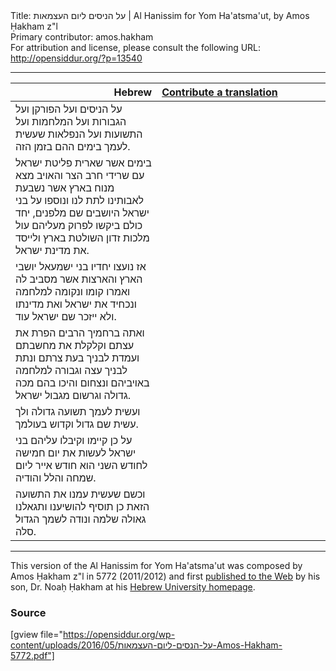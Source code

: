 <html>
<head></head>
<body>
Title: על הניסים ליום העצמאות | Al Hanissim for Yom Ha'atsma'ut, by Amos Ḥakham z"l<br />
Primary contributor: amos.hakham<br />
For attribution and license, please consult the following URL: <a href="http://opensiddur.org/?p=13540">http://opensiddur.org/?p=13540</a>
<p />
<hr />

<table style="margin-left: auto;margin-right: auto;" class="draggable">
<thead><tr><th id="x" style="text-align: right;">Hebrew</th><th style="text-align: left;"><a href="/contributing/upload/">Contribute a translation</a></th></tr></thead>
<tbody>
<tr><td style="vertical-align:top;" width="46%">
<div class="liturgy"><span lang="he">
על הניסים ועל הפורקן ועל הגבורות ועל המלחמות ועל התשועות ועל הנפלאות שעשית לעמך בימים ההם בזמן הזה. 
</span></div></td>
 
<td style="vertical-align:top;" width="53%">
<div class="english">

</div></td></tr>


<tr><td style="vertical-align:top;" width="46%">
<div class="liturgy"><span lang="he">
בימים אשר שארית פליטת ישראל עם שרידי חרב הצר והאויב מצא מנוח בארץ אשר נשבעת לאבותינו לתת לנו ונוספו על בני ישראל היושבים שם מלפנים, 
יחד כולם ביקשו לפרוק מעליהם עול מלכות זדון השולטת בארץ ולייסד את מדינת ישראל. 
</span></div></td>
 
<td style="vertical-align:top;" width="53%">
<div class="english">

</div></td></tr>


<tr><td style="vertical-align:top;" width="46%">
<div class="liturgy"><span lang="he">
אז נועצו יחדיו בני ישמעאל יושבי הארץ והארצות אשר מסביב לה ואמרו קומו ונקומה למלחמה ונכחיד את ישראל ואת מדינתו ולא ייזכר שם ישראל עוד. 
</span></div></td>
 
<td style="vertical-align:top;" width="53%">
<div class="english">

</div></td></tr>


<tr><td style="vertical-align:top;" width="46%">
<div class="liturgy"><span lang="he">
ואתה ברחמיך הרבים הפרת את עצתם וקלקלת את מחשבתם ועמדת לבניך בעת צרתם ונתת לבניך עצה וגבורה למלחמה באויביהם ונצחום והיכו בהם מכה גדולה וגרשום מגבול ישראל. 
</span></div></td>
 
<td style="vertical-align:top;" width="53%">
<div class="english">

</div></td></tr>


<tr><td style="vertical-align:top;" width="46%">
<div class="liturgy"><span lang="he">
ועשית לעמך תשועה גדולה ולך עשית שם גדול וקדוש בעולמך. 
</span></div></td>
 
<td style="vertical-align:top;" width="53%">
<div class="english">

</div></td></tr>


<tr><td style="vertical-align:top;" width="46%">
<div class="liturgy"><span lang="he">
על כן קיימו וקיבלו עליהם בני ישראל לעשות את יום חמישה לחודש השני הוא חודש אייר ליום שמחה והלל והודיה. 
</span></div></td>
 
<td style="vertical-align:top;" width="53%">
<div class="english">

</div></td></tr>


<tr><td style="vertical-align:top;" width="46%">
<div class="liturgy"><span lang="he">
וכשם שעשית עמנו את התשועה הזאת כן תוסיף להושיענו ותגאלנו גאולה שלמה ונודה לשמך הגדול סלה.
</span></div></td>

<td style="vertical-align:top;" width="53%"><div class="english">

</div></td>
</tr>
</tbody></table>
<hr />
This version of the Al Hanissim for Yom Ha'atsma'ut was composed by Amos Ḥakham z"l in 5772 (2011/2012) and first <a href="http://pluto.huji.ac.il/~noahh/%D7%A2%D7%9C%20%D7%94%D7%A0%D7%A1%D7%99%D7%9D%20%D7%9C%D7%99%D7%95%D7%9D%20%D7%94%D7%A2%D7%A6%D7%9E%D7%90%D7%95%D7%AA.pdf">published to the Web</a> by his son, Dr. Noaḥ Ḥakham at his <a href="http://pluto.huji.ac.il/~noahh/">Hebrew University homepage</a>.

<h3>Source</h3>

[gview file="https://opensiddur.org/wp-content/uploads/2016/05/על-הנסים-ליום-העצמאות-Amos-Hakham-5772.pdf"]


</body>
</html>